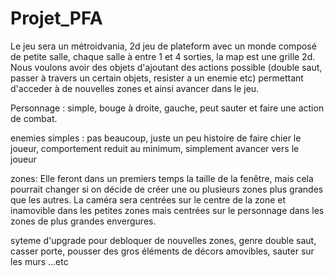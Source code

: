 # Projet_PFA
Le jeu sera un métroidvania, 2d jeu de plateform avec un monde composé de petite salle, chaque salle à entre 1 et 4 sorties, la map est une grille 2d.
Nous voulons avoir des objets d'ajoutant des actions possible (double saut, passer à travers un certain objets, resister a un enemie etc) permettant 
d'acceder à de nouvelles zones et ainsi avancer dans le jeu.


Personnage : simple, bouge à droite, gauche, peut sauter et faire une action de combat.

enemies simples : pas beaucoup, juste un peu histoire de faire chier le joueur, comportement reduit au minimum, simplement avancer vers le joueur

zones: Elle feront dans un premiers temps la taille de la fenêtre, mais cela pourrait changer si on décide de créer une ou plusieurs zones plus grandes que les autres.
La caméra sera centrées sur le centre de la zone et inamovible dans les petites zones mais centrées sur le personnage dans les zones de plus grandes envergures. 

syteme d'upgrade pour debloquer de nouvelles zones, genre double saut, casser porte, pousser des gros éléments de décors amovibles, sauter sur les murs ...etc



